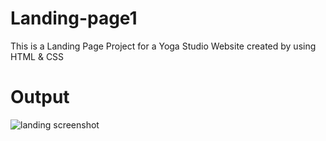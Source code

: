 # Landing-page1
This is a Landing Page Project for a Yoga Studio Website created by using HTML & CSS

# Output
![landing screenshot](https://github.com/user-attachments/assets/172229df-a9ad-4995-bf69-b9a9ba09f6f2)
